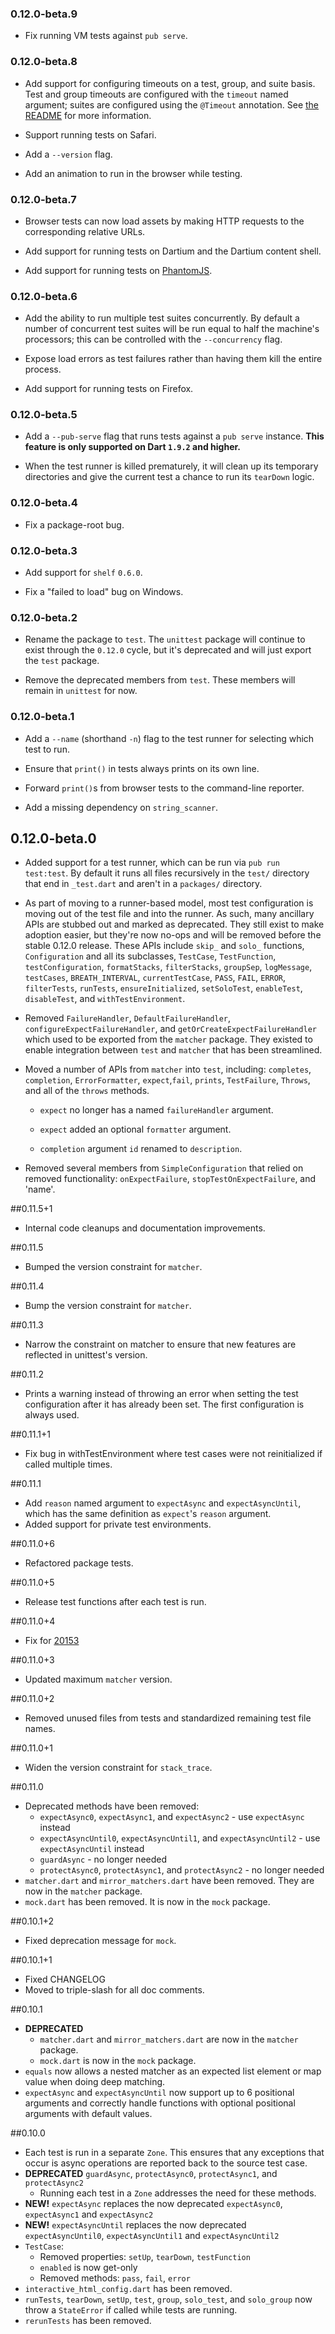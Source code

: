 ### 0.12.0-beta.9

* Fix running VM tests against `pub serve`.

### 0.12.0-beta.8

* Add support for configuring timeouts on a test, group, and suite basis. Test
  and group timeouts are configured with the `timeout` named argument; suites
  are configured using the `@Timeout` annotation. See [the README][timeout] for
  more information.

[timeout]: https://github.com/dart-lang/test/blob/master/README.md#timeouts

* Support running tests on Safari.

* Add a `--version` flag.

* Add an animation to run in the browser while testing.

### 0.12.0-beta.7

* Browser tests can now load assets by making HTTP requests to the corresponding
  relative URLs.

* Add support for running tests on Dartium and the Dartium content shell.

* Add support for running tests on [PhantomJS](http://phantomjs.org/).

### 0.12.0-beta.6

* Add the ability to run multiple test suites concurrently. By default a number
  of concurrent test suites will be run equal to half the machine's processors;
  this can be controlled with the `--concurrency` flag.

* Expose load errors as test failures rather than having them kill the entire
  process.

* Add support for running tests on Firefox.

### 0.12.0-beta.5

* Add a `--pub-serve` flag that runs tests against a `pub serve` instance.
  **This feature is only supported on Dart `1.9.2` and higher.**

* When the test runner is killed prematurely, it will clean up its temporary
  directories and give the current test a chance to run its `tearDown` logic.

### 0.12.0-beta.4

* Fix a package-root bug.

### 0.12.0-beta.3

* Add support for `shelf` `0.6.0`.

* Fix a "failed to load" bug on Windows.

### 0.12.0-beta.2

* Rename the package to `test`. The `unittest` package will continue to exist
  through the `0.12.0` cycle, but it's deprecated and will just export the
  `test` package.

* Remove the deprecated members from `test`. These members will remain in
  `unittest` for now.

### 0.12.0-beta.1

* Add a `--name` (shorthand `-n`) flag to the test runner for selecting which
  test to run.

* Ensure that `print()` in tests always prints on its own line.

* Forward `print()`s from browser tests to the command-line reporter.

* Add a missing dependency on `string_scanner`.

## 0.12.0-beta.0

* Added support for a test runner, which can be run via `pub run
  test:test`. By default it runs all files recursively in the `test/`
  directory that end in `_test.dart` and aren't in a `packages/` directory.

* As part of moving to a runner-based model, most test configuration is moving
  out of the test file and into the runner. As such, many ancillary APIs are
  stubbed out and marked as deprecated. They still exist to make adoption
  easier, but they're now no-ops and will be removed before the stable 0.12.0
  release. These APIs include `skip_` and `solo_` functions, `Configuration` and
  all its subclasses, `TestCase`, `TestFunction`, `testConfiguration`,
  `formatStacks`, `filterStacks`, `groupSep`, `logMessage`, `testCases`,
  `BREATH_INTERVAL`, `currentTestCase`, `PASS`, `FAIL`, `ERROR`, `filterTests`,
  `runTests`, `ensureInitialized`, `setSoloTest`, `enableTest`, `disableTest`,
  and `withTestEnvironment`.

* Removed `FailureHandler`, `DefaultFailureHandler`,
  `configureExpectFailureHandler`, and `getOrCreateExpectFailureHandler` which
  used to be exported from the `matcher` package. They existed to enable
  integration between `test` and `matcher` that has been streamlined.

* Moved a number of APIs from `matcher` into `test`, including:
  `completes`, `completion`, `ErrorFormatter`, `expect`,`fail`, `prints`,
  `TestFailure`, `Throws`, and all of the `throws` methods.

    * `expect` no longer has a named `failureHandler` argument.

    * `expect` added an optional `formatter` argument.

    * `completion` argument `id` renamed to `description`.

* Removed several members from `SimpleConfiguration` that relied on removed
  functionality: `onExpectFailure`, `stopTestOnExpectFailure`, and 'name'.

##0.11.5+1

* Internal code cleanups and documentation improvements.

##0.11.5

* Bumped the version constraint for `matcher`.

##0.11.4

* Bump the version constraint for `matcher`.

##0.11.3

* Narrow the constraint on matcher to ensure that new features are reflected in
  unittest's version.

##0.11.2

* Prints a warning instead of throwing an error when setting the test
  configuration after it has already been set. The first configuration is always
  used.

##0.11.1+1

* Fix bug in withTestEnvironment where test cases were not reinitialized if
  called multiple times.

##0.11.1

* Add `reason` named argument to `expectAsync` and `expectAsyncUntil`, which has
  the same definition as `expect`'s `reason` argument.
* Added support for private test environments.

##0.11.0+6

* Refactored package tests.

##0.11.0+5

* Release test functions after each test is run.

##0.11.0+4

* Fix for [20153](https://code.google.com/p/dart/issues/detail?id=20153)

##0.11.0+3

* Updated maximum `matcher` version.

##0.11.0+2

*  Removed unused files from tests and standardized remaining test file names.

##0.11.0+1

* Widen the version constraint for `stack_trace`.

##0.11.0

* Deprecated methods have been removed:
    * `expectAsync0`, `expectAsync1`, and `expectAsync2` - use `expectAsync`
      instead
    * `expectAsyncUntil0`, `expectAsyncUntil1`, and `expectAsyncUntil2` - use
      `expectAsyncUntil` instead
    * `guardAsync` - no longer needed
    * `protectAsync0`, `protectAsync1`, and `protectAsync2` - no longer needed
* `matcher.dart` and `mirror_matchers.dart` have been removed. They are now in
  the `matcher` package.
* `mock.dart` has been removed. It is now in the `mock` package.

##0.10.1+2

* Fixed deprecation message for `mock`.

##0.10.1+1

* Fixed CHANGELOG
* Moved to triple-slash for all doc comments.

##0.10.1

* **DEPRECATED**
    * `matcher.dart` and `mirror_matchers.dart` are now in the `matcher`
      package.
    * `mock.dart` is now in the `mock` package.
* `equals` now allows a nested matcher as an expected list element or map value
  when doing deep matching.
* `expectAsync` and `expectAsyncUntil` now support up to 6 positional arguments
  and correctly handle functions with optional positional arguments with default
  values.

##0.10.0

* Each test is run in a separate `Zone`. This ensures that any exceptions that
occur is async operations are reported back to the source test case.
* **DEPRECATED** `guardAsync`, `protectAsync0`, `protectAsync1`,
and `protectAsync2`
    * Running each test in a `Zone` addresses the need for these methods.
* **NEW!** `expectAsync` replaces the now deprecated `expectAsync0`,
    `expectAsync1` and `expectAsync2`
* **NEW!** `expectAsyncUntil` replaces the now deprecated `expectAsyncUntil0`,
    `expectAsyncUntil1` and `expectAsyncUntil2`
* `TestCase`:
    * Removed properties: `setUp`, `tearDown`, `testFunction`
    * `enabled` is now get-only
    * Removed methods: `pass`, `fail`, `error`
* `interactive_html_config.dart` has been removed.
* `runTests`, `tearDown`, `setUp`, `test`, `group`, `solo_test`, and
  `solo_group` now throw a `StateError` if called while tests are running.
* `rerunTests` has been removed.

